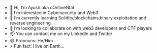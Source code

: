 - 👋 Hi, I’m Ayush aka cOntineNtal
- 👀 I’m interested in Cybersecurity and Web3
- 🌱 I’m currently learning Solidity,blockchains,binary exploitation and reverse engineering
- 💞️ I’m looking to collaborate on with web3 developers and CTF players
- 📫 You can contact me on my LinkedIn and Twitter
- 😄 Pronouns: He/Him
- ⚡ Fun fact: I live on Earth...

<!---
AYUxH-dev/AYUxH-dev is a ✨ special ✨ repository because its `README.md` (this file) appears on your GitHub profile.
You can click the Preview link to take a look at your changes.
--->
